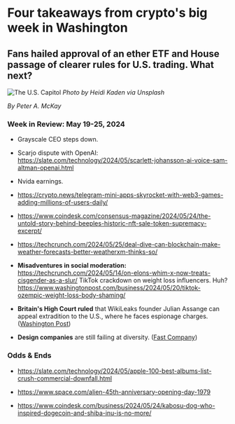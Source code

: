 # Four takeaways from crypto's big week in Washington
## Fans hailed approval of an ether ETF and House passage of clearer rules for U.S. trading. What next?

![The U.S. Capitol](https://blog.pmckay.com/img/heidi-kaden-3840.jpg)
*Photo by Heidi Kaden via Unsplash*

<p><em>By Peter A. McKay</em></p>

<!-- Lede item. ~450 words.

A few months back, Pubkey. TKTK.

The bitcoiner, a person who does have the wherewithal to make significant contributions, was offended as he recounted this story. He was trying to talk right and wrong, fair and unfair, but the elected official just wanted to talk campaign cash.

He hasn't given a dollar, according to OpenSecrets.

**If you're a fan of crypto,** recent events in Washington are hugely encouraging. If you're a fan of U.S. democracy, they're dispiriting.

If you're a fan of both, as I am, you have mixed feelings. The above interests don't necessarily have to be a trade-off, but somehow we've managed to make them so here in the U.S.

- The SEC's "war on crypto" has inadvertently had the effect of strengthening its dominant duopoly of Bitcoin and Ethereum.

- The public is mostly tuned out.

- Increased donations and lobbying are paying off for the industry. This is an awful game, but the crypto industry is getting much better at it, for better or worse.

- Election-year politicking is helping, not hurting, crypto. Both major-party candidates are signaling detente with the industry.



https://www.coindesk.com/opinion/2024/05/24/3-questions-about-the-secs-abrupt-eth-etf-approval/


Well, look at that.

Crypto racked up some big wins in Washington.

ETH ETF approved! <!-- Need link

New House bill would delineate where SEC has authority, where CFTC does. But it's unlikely to pass the Senate, Bloomberg says.

CoinDesk coverage of ETH fund approval: https://www.coindesk.com/markets/2024/05/23/sec-approves-spot-ether-etf-listing-still-needs-to-approve-products/

Straight news story on FIT21 passage: https://www.reuters.com/world/us/us-securities-regulator-urges-against-crypto-bill-adoption-2024-05-22/

https://www.politico.com/news/2024/05/23/crypto-2024-election-impact-00159506

https://www.washingtonpost.com/business/2024/05/25/crypto-lobbying-politics-washington/

https://www.coindesk.com/opinion/2024/05/24/the-unintended-consequences-of-fit21s-crypto-market-structure-bill/

https://www.barrons.com/articles/bitcoin-ethereum-price-crypto-markets-today-adfbca77

New op-ed co-written by Sheila Warren: https://fortune.com/crypto/2024/05/18/the-clock-is-ticking-for-democrats-on-crypto/

-->

### Week in Review: May 19-25, 2024

- Grayscale CEO steps down. <!-- Need link. WSJ had early scoop, it seems. -->

- Scarjo dispute with OpenAI: https://slate.com/technology/2024/05/scarlett-johansson-ai-voice-sam-altman-openai.html

- Nvida earnings. <!-- Pickup links -->

- https://crypto.news/telegram-mini-apps-skyrocket-with-web3-games-adding-millions-of-users-daily/

- https://www.coindesk.com/consensus-magazine/2024/05/24/the-untold-story-behind-beeples-historic-nft-sale-token-supremacy-excerpt/

- https://techcrunch.com/2024/05/25/deal-dive-can-blockchain-make-weather-forecasts-better-weatherxm-thinks-so/

- **Misadventures in social moderation:** https://techcrunch.com/2024/05/14/on-elons-whim-x-now-treats-cisgender-as-a-slur/ TikTok crackdown on weight loss influencers. Huh? https://www.washingtonpost.com/business/2024/05/20/tiktok-ozempic-weight-loss-body-shaming/

- **Britain's High Court ruled** that WikiLeaks founder Julian Assange can appeal extradition to the U.S., where he faces espionage charges. ([Washington Post](https://www.washingtonpost.com/world/2024/05/20/assange-appeal-extradition-court/)) <!-- Check for updates late in the week. -->

- **Design companies** are still failing at diversity. ([Fast Company](https://www.fastcompany.com/91126539/design-companies-are-still-failing-at-diversity-heres-how-the-industry-can-build-a-better-pipeline))


<!--

- Google is making AI-fueled changes that will likely spell bad news for publishers. https://www.platformer.news/google-io-ai-search-sundar-pichai/ | - **That math seems a little "off," no?** https://x.com/Mantzarlis/status/1793598252216107238

- https://www.nytimes.com/2024/05/23/health/cyberattack-ascension-hospitals-patient-data.html

-->

### Odds & Ends

- https://slate.com/technology/2024/05/apple-100-best-albums-list-crush-commercial-downfall.html

- https://www.space.com/alien-45th-anniversary-opening-day-1979

- https://www.coindesk.com/business/2024/05/24/kabosu-dog-who-inspired-dogecoin-and-shiba-inu-is-no-more/

<!--

Re-work boilerplate to include a donation CTA via Bitcoin, Cash, and Venmo.

_**That's it for now. Thanks for reading the newsletter today! If you want to receive updates like this in your inbox every Sunday, please join our email list.**_

_**Have a comment on the newsletter? Please share it with the hashtag #w3w on your favorite social network. We'll continue the conversation there.**_ 😉

_**If you would like to reach me directly with a story suggestion or anything else, please email peter[at]w3w.media.**_

_**Best wishes for a healthy and productive week ahead.**_  

_**-- Peter A. McKay**_  

-->
